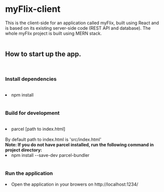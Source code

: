 # myFlix-client

This is the client-side for an application called myFlix, built using React and is based on its existing
server-side code (REST API and database). The whole myFlix project is built using MERN stack.
<br><br>
<h2>How to start up the app.</h2>
<br>
<h3>Install dependencies</h3>
<br>
<li>npm install</li>
<br>
<h3>Build for development</h3>
<br>
<li>parcel [path to index.html]</li>
<br>
By default path to index.html is 'src/index.html'
<br>
<b>Note: If you do not have parcel installed, run the following command in project directory:</b>
  <br>
  <li>npm install --save-dev parcel-bundler</li>
  <br>
<h3>Run the application</h3>
<li>Open the application in your browers on http://localhost:1234/</li>
